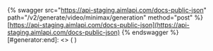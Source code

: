 [#generator:start]: <> ({ "template": "swagger" })
{% swagger src="https://api-staging.aimlapi.com/docs-public-json" path="/v2/generate/video/minimax/generation" method="post" %}
[https://api-staging.aimlapi.com/docs-public-json](https://api-staging.aimlapi.com/docs-public-json)
{% endswagger %}
[#generator:end]: <> ( )